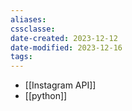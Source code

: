 ```yaml
---
aliases: 
cssclasse: 
date-created: 2023-12-12
date-modified: 2023-12-16
tags: 
---
```


- [[Instagram API]]
- [[python]]
